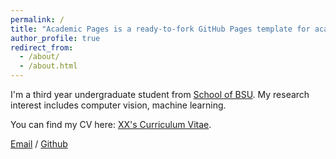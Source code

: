 ```yaml
---
permalink: /
title: "Academic Pages is a ready-to-fork GitHub Pages template for academic personal websites"
author_profile: true
redirect_from: 
  - /about/
  - /about.html
---
```

I'm a third year undergraduate student from [School of BSU](https://www.bsu.edu.cn/). My research interest includes computer vision,  machine learning.

You can find my CV here: [XX's Curriculum Vitae](../assets/Curriculum_Vitae.pdf).

[Email](mailto:tigong_wtz@bsu.edu.cn) / [Github](https://github.com/syswtz) 
 
